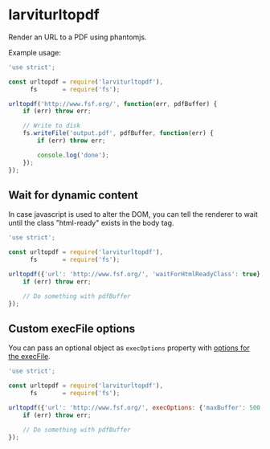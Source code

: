 # larviturltopdf

Render an URL to a PDF using phantomjs.

Example usage:

```javascript
'use strict';

const urltopdf = require('larviturltopdf'),
      fs       = require('fs');

urltopdf('http://www.fsf.org/', function(err, pdfBuffer) {
	if (err) throw err;

	// Write to disk
	fs.writeFile('output.pdf', pdfBuffer, function(err) {
		if (err) throw err;

		console.log('done');
	});
});
```

## Wait for dynamic content

In case javascript is used to alter the DOM, you can tell the renderer to wait until the class "html-ready" exists in the body tag.

```javascript
'use strict';

const urltopdf = require('larviturltopdf'),
      fs       = require('fs');

urltopdf({'url': 'http://www.fsf.org/', 'waitForHtmlReadyClass': true}, function(err, pdfBuffer) {
	if (err) throw err;

	// Do something with pdfBuffer
});
```

## Custom execFile options

You can pass an optional object as `execOptions` property with [options for the execFile](https://nodejs.org/api/child_process.html#child_process_child_process_execfile_file_args_options_callback).

```javascript
'use strict';

const urltopdf = require('larviturltopdf'),
      fs       = require('fs');

urltopdf({'url': 'http://www.fsf.org/', execOptions: {'maxBuffer': 500 * 1024}}, function(err, pdfBuffer) {
	if (err) throw err;

	// Do something with pdfBuffer
});
```